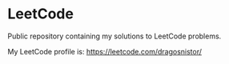 # LeetCode
Public repository containing my solutions to LeetCode problems.

My LeetCode profile is:
https://leetcode.com/dragosnistor/
